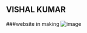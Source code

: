 ## VISHAL KUMAR
###website in making
![image](https://qph.ec.quoracdn.net/main-qimg-79d77e3edbad4e35785402b59ce42b91-c)
